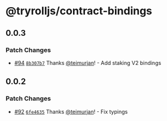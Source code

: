 # @tryrolljs/contract-bindings

## 0.0.3

### Patch Changes

- [#94](https://github.com/TuringAdvisoryGroup/tryrolljs/pull/94) [`8b307b7`](https://github.com/TuringAdvisoryGroup/tryrolljs/commit/8b307b7d9719893d451e5070e286fa2950b053af) Thanks [@teimurjan](https://github.com/teimurjan)! - Add staking V2 bindings

## 0.0.2

### Patch Changes

- [#92](https://github.com/TuringAdvisoryGroup/tryrolljs/pull/92) [`6fe4635`](https://github.com/TuringAdvisoryGroup/tryrolljs/commit/6fe46357ff153138aa07ef7f045e80ba093343c9) Thanks [@teimurjan](https://github.com/teimurjan)! - Fix typings
